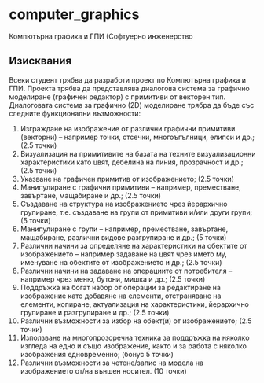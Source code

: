 # computer_graphics
Компютърна графика и ГПИ (Софтуерно инженерство

## Изисквания
Всеки студент трябва да разработи проект по Компютърна графика и ГПИ. Проекта трябва да представлява диалогова система за графично моделиране (графичен редактор) с примитиви от векторен тип. Диалоговата система за графично (2D) моделиране трябра да бъде със следните функционални възможности:

1. Изграждане на изображение от различни графични примитиви (векторни) – например точки, отсечки, многоъгълници, елипси и др.; (2.5 точки)
2. Визуализация на примитивите на базата на техните визуализационни характеристики като цвят, дебелина на линия, прозрачност и др.; (2.5 точки)
3. Указване на графичен примитив от изображението; (2.5 точки)
4. Манипулиране с графични примитиви – например, преместване, завъртане, мащабиране и др.; (2.5 точки)
5. Създаване на структура на изображението чрез йерархично групиране, т.е. създаване на групи от примитиви и/или други групи; (5 точки)
6. Манипулиране с групи – например, преместване, завъртане, мащабиране, различни видове разгрупиране и др.; (5 точки)
7. Различни начини за определяне на характеристики на обектите от изображението – например задаване на цвят чрез името му, именуване на обектите от изображението и др.; (2.5 точки)
8. Различни начини на задаване на операциите от потребителя – например чрез меню, бутони, мишка и др.; (2.5 точки)
9. Поддръжка на богат набор от операции за редактиране на изображение като добавяне на елементи, отстраняване на елементи, копиране, актуализация на характеристики, йерархично групиране и разгрупиране и др.; (2.5 точки)
10. Различни възможности за избор на обект(и) от изображението; (2.5 точки)
11. Използване на многопрозоречна техника за поддръжка на няколко изгледа на едно и също изображение, както и за работа с няколко изображения едновременно; (бонус 5 точки)
12. Различни възможности за четене/запис на модела на изображението от/на външен носител. (10 точки)
